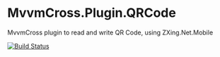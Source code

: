 # MvvmCross.Plugin.QRCode
MvvmCross plugin to read and write QR Code, using ZXing.Net.Mobile

[![Build Status](https://bndevproject.visualstudio.com/MvxQRCode/_apis/build/status/HisCodeness.MvvmCross.Plugin.QRCode?branchName=master)](https://bndevproject.visualstudio.com/MvxQRCode/_build/latest?definitionId=14&branchName=master)
